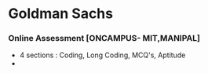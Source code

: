 # Goldman Sachs

### Online Assessment [ONCAMPUS- MIT,MANIPAL]
- 4 sections : Coding, Long Coding, MCQ's, Aptitude
- 
